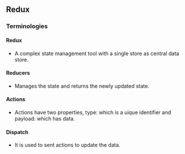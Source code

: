 ## Redux 
### Terminologies
#### Redux
- A complex state management tool with a single store as central data store. 
#### Reducers  
- Manages the state and returns the newly updated state.  
#### Actions  
- Actions have two properties, type: which is a uique identifier and payload: which has data. 
#### Dispatch  
- It is used to sent actions to update the data.